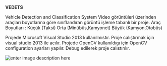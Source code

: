 **VEDETS**

Vehicle Detection and Classification System Video görüntüleri üzerinden araçları boyutlarına göre sınıflandıran görüntü işleme tabanlı bir proje. Araç Boyutları : Küçük (Taksi) Orta (Minübüs,Kamyonet) Büyük (Kamyon,Otobüs)

Projede Microsoft Visual Studio 2013 kullanılmıstır. Proje calıştırmak için visual studio 2013 ile acılır. Projede OpenCV kullanıldıgı için OpenCV configuration ayarları yapılır. Debug edilerek proje calıstırılır.

  ![enter image description here](http://seyfullahuysal.com/wp-content/uploads/2017/02/Vedets.png)